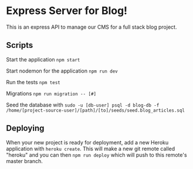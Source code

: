 # Express Server for Blog!

This is an express API to manage our CMS for a full stack blog project.

## Scripts

Start the application `npm start`

Start nodemon for the application `npm run dev`

Run the tests `npm test`

Migrations `npm run migration -- [#]`

Seed the database with `sudo -u [db-user] psql -d blog-db -f /home/[project-source-user]/[path]/[to]/seeds/seed.blog_articles.sql`

## Deploying

When your new project is ready for deployment, add a new Heroku application with `heroku create`. This will make a new git remote called "heroku" and you can then `npm run deploy` which will push to this remote's master branch.